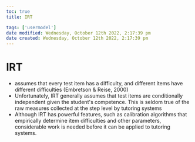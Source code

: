 ```yaml
---
toc: true
title: IRT

tags: ['usermodel']
date modified: Wednesday, October 12th 2022, 2:17:39 pm
date created: Wednesday, October 12th 2022, 2:17:39 pm
---
```


# IRT

- assumes that every test item has a difficulty, and different items have different difficulties (Embretson & Reise, 2000)
- Unfortunately, IRT generally assumes that test items are conditionally independent given the student's competence. This is seldom true of the raw measures collected at the step level by tutoring systems
- Although IRT has powerful features, such as calibration algorithms that empirically determine item difficulties and other parameters, considerable work is needed before it can be applied to tutoring systems.



